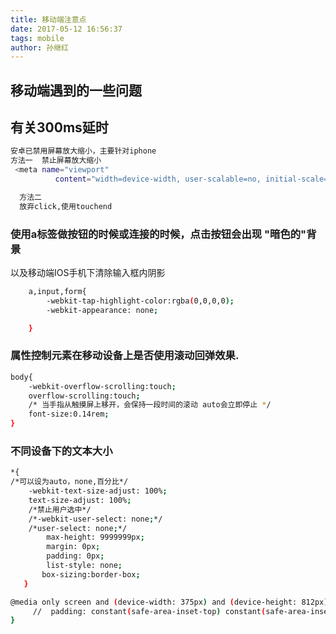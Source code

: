 ```yaml
---
title: 移动端注意点
date: 2017-05-12 16:56:37
tags: mobile
author: 孙继红
---
```

## 移动端遇到的一些问题

## 有关300ms延时
```bash
安卓已禁用屏幕放大缩小，主要针对iphone
方法一  禁止屏幕放大缩小
 <meta name="viewport"
          content="width=device-width, user-scalable=no, initial-scale=1.0, maximum-scale=1.0, minimum-scale=1.0">

  方法二
  放弃click,使用touchend
```
###  使用a标签做按钮的时候或连接的时候，点击按钮会出现 "暗色的"背景
以及移动端IOS手机下清除输入框内阴影
```bash
	a,input,form{
		-webkit-tap-highlight-color:rgba(0,0,0,0);
		-webkit-appearance: none;

	}
```
###  属性控制元素在移动设备上是否使用滚动回弹效果.
```bash
body{
	-webkit-overflow-scrolling:touch;
	overflow-scrolling:touch;
	/* 当手指从触摸屏上移开，会保持一段时间的滚动 auto会立即停止 */
	font-size:0.14rem;
}
```
### 不同设备下的文本大小
```bash
*{
/*可以设为auto，none,百分比*/
   	-webkit-text-size-adjust: 100%;
   	text-size-adjust: 100%;
   	/*禁止用户选中*/
   	/*-webkit-user-select: none;*/
   	/*user-select: none;*/
   	 	max-height: 9999999px;
   	 	margin: 0px;
   	 	padding: 0px;
   	 	list-style: none;
	   box-sizing:border-box;
   }
```

```bash
@media only screen and (device-width: 375px) and (device-height: 812px) and (-webkit-device-pixel-ratio: 3){
     //  padding: constant(safe-area-inset-top) constant(safe-area-inset-right) constant(safe-area-inset-bottom) constant(safe-area-inset-left);
}
```